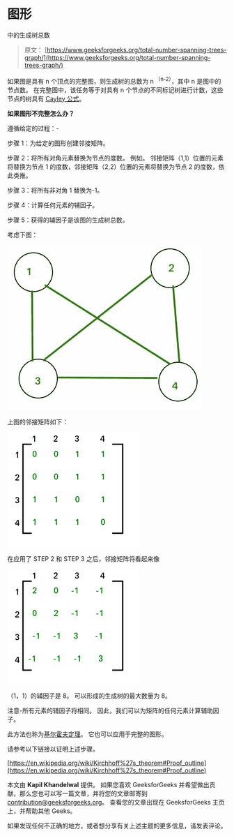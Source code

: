 # 图形

中的生成树总数

> 原文： [https://www.geeksforgeeks.org/total-number-spanning-trees-graph/](https://www.geeksforgeeks.org/total-number-spanning-trees-graph/)

如果图是具有 n 个顶点的完整图，则生成树的总数为 n <sup>（n-2）</sup>，其中 n 是图中的节点数。 在完整图中，该任务等于对具有 n 个节点的不同标记树进行计数，这些节点的树具有 [Cayley 公式](https://www.geeksforgeeks.org/g-fact-20-cayleys-formula-for-number-of-labelled-trees/)。

**如果图形不完整怎么办？**

遵循给定的过程：-

步骤 1：为给定的图形创建邻接矩阵。

步骤 2：将所有对角元素替换为节点的度数。 例如。 邻接矩阵（1,1）位置的元素将替换为节点 1 的度数，邻接矩阵（2,2）位置的元素将替换为节点 2 的度数，依此类推。

步骤 3：将所有非对角 1 替换为-1。

步骤 4：计算任何元素的辅因子。

步骤 5：获得的辅因子是该图的生成树总数。

考虑下图：

![kirchoff-formula](img/77de60a7157a3691396a6c7d31b361f9.png)

上图的邻接矩阵如下：

![kirchoff-matrix](img/e066aba8a2fee4bea0de9c68544315b6.png)

在应用了 STEP 2 和 STEP 3 之后，邻接矩阵将看起来像

![kirchoff-theorem](img/84af8e5e8a73c629b12a2db15085bdbb.png)

（1，1）的辅因子是 8。 可以形成的生成树的最大数量为 8。

注意-所有元素的辅因子将相同。 因此，我们可以为矩阵的任何元素计算辅助因子。

此方法也称为[基尔霍夫定理](https://en.wikipedia.org/wiki/Kirchhoff%27s_theorem)。 它也可以应用于完整的图形。

请参考以下链接以证明上述步骤。

[https://en.wikipedia.org/wiki/Kirchhoff%27s_theorem#Proof_outline](https://en.wikipedia.org/wiki/Kirchhoff%27s_theorem#Proof_outline)

本文由 **Kapil Khandelwal** 提供。 如果您喜欢 GeeksforGeeks 并希望做出贡献，那么您也可以写一篇文章，并将您的文章邮寄到 contribution@geeksforgeeks.org。 查看您的文章出现在 GeeksforGeeks 主页上，并帮助其他 Geeks。

如果发现任何不正确的地方，或者想分享有关上述主题的更多信息，请发表评论。


